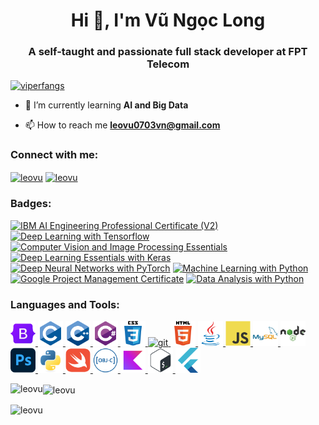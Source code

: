 <h1 align="center">Hi 👋, I'm Vũ Ngọc Long</h1>
<h3 align="center">A self-taught and passionate full stack developer at FPT Telecom</h3>

<p align="left"> <a href="https://github.com/ryo-ma/github-profile-trophy"><img src="https://github-profile-trophy.vercel.app/?username=leovu" alt="viperfangs" /></a> </p>

- 🌱 I’m currently learning **AI and Big Data**

- 📫 How to reach me **leovu0703vn@gmail.com**

<h3 align="left">Connect with me:</h3>
<p align="left">
<a href="https://www.facebook.com/long.n.vu.9/" target="blank"><img align="center" src="https://raw.githubusercontent.com/rahuldkjain/github-profile-readme-generator/master/src/images/icons/Social/facebook.svg" alt="leovu" height="30" width="40" /></a>
<a href="https://www.linkedin.com/in/v%C5%A9-ng%E1%BB%8Dc-long-379303173/" target="blank"><img align="center" src="https://raw.githubusercontent.com/rahuldkjain/github-profile-readme-generator/master/src/images/icons/Social/linked-in-alt.svg" alt="leovu" height="30" width="40" /></a>
</p>

<h3 align="left">Badges:</h3>

<!--START_SECTION:badges-->
[![IBM AI Engineering Professional Certificate (V2)](https://images.credly.com/size/25x25/images/5d33407f-063c-41e1-ab97-79603bd33095/Professional_Certificate_-_AI_Engineering.png)](http://www.credly.com/badges/1fee3221-2b2c-41bb-bb3b-fc2e6e81c061 "IBM AI Engineering Professional Certificate (V2)")
[![Deep Learning with Tensorflow](https://images.credly.com/size/25x25/images/61d40b7e-46df-4f8a-ac27-cb8520d8c15e/image.png)](http://www.credly.com/badges/029e55fe-1a94-4674-842b-58086002ff10 "Deep Learning with Tensorflow")
[![Computer Vision and Image Processing Essentials](https://images.credly.com/size/25x25/images/030dff43-c0f1-4328-83d3-31e3124ca068/image.png)](http://www.credly.com/badges/e6e81fb0-ed1d-4852-83d6-ef3438c94ad3 "Computer Vision and Image Processing Essentials")
[![Deep Learning Essentials with Keras](https://images.credly.com/size/25x25/images/91de936a-1322-446d-9ea6-949d78c57428/image.png)](http://www.credly.com/badges/5b6ad011-2113-49a6-b283-3097fecd1eb6 "Deep Learning Essentials with Keras")
[![Deep Neural Networks with PyTorch](https://images.credly.com/size/25x25/images/3551a56d-e006-4e63-be6d-6842d2d53cfa/image.png)](http://www.credly.com/badges/b5b1bd5b-5bff-4732-bc61-49e6d386cc4e "Deep Neural Networks with PyTorch")
[![Machine Learning with Python](https://images.credly.com/size/25x25/images/f283df3d-1780-4c2d-947d-fc80eae0953b/image.png)](http://www.credly.com/badges/5ccdadfc-245b-4cb8-aa37-90bdd411baed "Machine Learning with Python")
[![Google Project Management Certificate](https://images.credly.com/size/25x25/images/771cff46-3573-4d12-bfd8-528745f00957/GCC_badge_PGM_1000x1000.png)](http://www.credly.com/badges/a4dc9c6e-0d08-4c9c-9617-6e0f7d77bbb6 "Google Project Management Certificate")
[![Data Analysis with Python](https://images.credly.com/size/25x25/images/950038fc-2519-4f79-8827-f71caf0f5095/image.png)](http://www.credly.com/badges/bf101914-f2fa-4f94-8c55-2523bf24f07e "Data Analysis with Python")
<!--END_SECTION:badges-->

<h3 align="left">Languages and Tools:</h3>

<p align="left">
    <a href="https://getbootstrap.com" target="_blank" rel="noreferrer"> <img src="https://raw.githubusercontent.com/devicons/devicon/master/icons/bootstrap/bootstrap-original.svg" alt="bootstrap" width="40" height="40" /> </a>
    <a href="https://www.cprogramming.com/" target="_blank" rel="noreferrer"> <img src="https://raw.githubusercontent.com/devicons/devicon/master/icons/c/c-original.svg" alt="c" width="40" height="40" /> </a>
    <a href="https://www.w3schools.com/cpp/" target="_blank" rel="noreferrer"> <img src="https://raw.githubusercontent.com/devicons/devicon/master/icons/cplusplus/cplusplus-original.svg" alt="cplusplus" width="40" height="40" /> </a>
    <a href="https://www.w3schools.com/cs/" target="_blank" rel="noreferrer"> <img src="https://raw.githubusercontent.com/devicons/devicon/master/icons/csharp/csharp-original.svg" alt="csharp" width="40" height="40" /> </a>
    <a href="https://www.w3schools.com/css/" target="_blank" rel="noreferrer"> <img src="https://raw.githubusercontent.com/devicons/devicon/master/icons/css3/css3-original-wordmark.svg" alt="css3" width="40" height="40" /> </a>
    <a href="https://git-scm.com/" target="_blank" rel="noreferrer"> <img src="https://www.vectorlogo.zone/logos/git-scm/git-scm-icon.svg" alt="git" width="40" height="40" /> </a>
    <a href="https://www.w3.org/html/" target="_blank" rel="noreferrer"> <img src="https://raw.githubusercontent.com/devicons/devicon/master/icons/html5/html5-original-wordmark.svg" alt="html5" width="40" height="40" /> </a>
    <a href="https://www.java.com" target="_blank" rel="noreferrer"> <img src="https://raw.githubusercontent.com/devicons/devicon/master/icons/java/java-original.svg" alt="java" width="40" height="40" /> </a>
    <a href="https://developer.mozilla.org/en-US/docs/Web/JavaScript" target="_blank" rel="noreferrer"> <img src="https://raw.githubusercontent.com/devicons/devicon/master/icons/javascript/javascript-original.svg" alt="javascript" width="40" height="40" /> </a>
    <a href="https://www.mysql.com/" target="_blank" rel="noreferrer"> <img src="https://raw.githubusercontent.com/devicons/devicon/master/icons/mysql/mysql-original-wordmark.svg" alt="mysql" width="40" height="40" /> </a>
    <a href="https://nodejs.org" target="_blank" rel="noreferrer"> <img src="https://raw.githubusercontent.com/devicons/devicon/master/icons/nodejs/nodejs-original-wordmark.svg" alt="nodejs" width="40" height="40" /> </a>
    <a href="https://www.photoshop.com/en" target="_blank" rel="noreferrer"> <img src="https://raw.githubusercontent.com/devicons/devicon/master/icons/photoshop/photoshop-original.svg" alt="photoshop" width="40" height="40" /> </a>
    <a href="https://www.python.org" target="_blank" rel="noreferrer"> <img src="https://raw.githubusercontent.com/devicons/devicon/master/icons/python/python-original.svg" alt="python" width="40" height="40" /> </a>
    <a href="https://www.swift.org" target="_blank" rel="noreferrer"> <img src="https://raw.githubusercontent.com/devicons/devicon/master/icons/swift/swift-original.svg" alt="swift" width="40" height="40" /> </a>
    <a href="https://developer.apple.com/library/archive/documentation/Cocoa/Conceptual/ObjectiveC/Introduction/introObjectiveC.html" target="_blank" rel="noreferrer"> <img src="https://raw.githubusercontent.com/devicons/devicon/master/icons/objectivec/objectivec-plain.svg" alt="objectivec" width="40" height="40" /> </a>
    <a href="https://kotlinlang.org/" target="_blank" rel="noreferrer"> <img src="https://raw.githubusercontent.com/devicons/devicon/master/icons/kotlin/kotlin-original.svg" alt="kotlin" width="40" height="40" /> </a>
    <a href="https://www.gnu.org/software/bash/" target="_blank" rel="noreferrer"> <img src="https://raw.githubusercontent.com/devicons/devicon/master/icons/bash/bash-original.svg" alt="bash" width="40" height="40"/> </a>
    <a href="https://flutter.dev/" target="_blank" rel="noreferrer"> <img src="https://raw.githubusercontent.com/devicons/devicon/master/icons/flutter/flutter-original.svg" alt="flutter" width="40" height="40"/> </a>
</p>

<p><img align="left" src="https://github-readme-stats.vercel.app/api/top-langs?username=leovu&show_icons=true&locale=en&layout=compact" alt="leovu" /></p>

<p> </p>

<p><img align="center" src="https://github-readme-stats.vercel.app/api?username=leovu&show_icons=true&locale=en" alt="leovu" /></p>

<p><img align="center" src="https://github-readme-streak-stats.herokuapp.com/?user=leovu&" alt="leovu" /></p>
